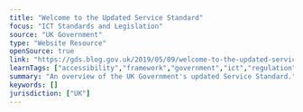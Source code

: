 ```yaml
---
title: "Welcome to the Updated Service Standard"
focus: "ICT Standards and Legislation"
source: "UK Government"
type: "Website Resource"
openSource: true
link: "https://gds.blog.gov.uk/2019/05/09/welcome-to-the-updated-service-standard/"
learnTags: ["accessibility","framework","government","ict","regulation"]
summary: "An overview of the UK Government's updated Service Standard."
keywords: []
jurisdiction: ["UK"]
---
```

